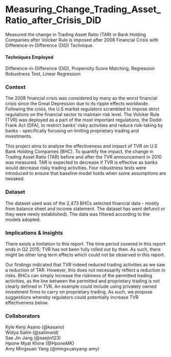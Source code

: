 # Measuring_Change_Trading_Asset_Ratio_after_Crisis_DiD
Measured the change in Trading Asset Ratio (TAR) in Bank Holding Companies after Volcker Rule is imposed after 2008 Financial Crisis with Difference-in-Difference (DiD) Technique.

#### Techniques Employed
Difference-in-Difference (DiD), Propensity Score Matching, Regression Robustness Test, Linear Regression<br>

### Context
The 2008 financial crisis was considered by many as the worst financial crisis since the Great Depression due to its ripple effects worldwide. Following the crisis, the U.S market regulators scrambled to impose strict regulations on the financial sector to maintain risk level. The Volcker Rule (TVR) was deployed as a part of the most important regulations, the Dodd-Frank Act (DFA), to restrict banks’ risky activities and reduce risk-taking by banks - specifically focusing on limiting proprietary trading and investments. <br>

This project aims to analyse the effectiveness and impact of TVR on U.S Bank Holding Companies (BHC). To quantify the impact, the change in Trading Asset Ratio (TAR) before and after the TVR announcement in 2010 was measured. TAR is expected to decrease if TVR is effective as banks would decrease risky trading activities. Four robustness tests were introduced to ensure that baseline model holds when some assumptions are tweaked. <br>

### Dataset
The dataset used was of the 2,473 BHCs selected financial data - mostly from balance sheet and income statement. The dataset has went defunct or they were newly established). The data was filtered according to the models adopted. <br>

### Implications & Insights
There exists a limitation to this report. The time period covered in this report ends in Q2 2015; TVR has not been fully rolled out by then. As such, there might be other long term effects which could not be observed in this report. <br>

Our findings indicated that TVR indeed reduced trading activities as we saw a reduction of TAR. However, this does not necessarily reflect a reduction in risks. BHCs can simply increase the riskiness of the permitted trading activities, as the line between the permitted and proprietary trading is not clearly defined in TVR. An example could include using privately owned investment firms to carry on proprietary trading. As such, we propose suggestions whereby regulators could potentially increase TVR effectiveness below. <br>

### Collaborators
Kyle Kenji Asano (@kasano)<br>
Widya Salim (@salimwid)<br>
Sae Jin Jang (@saejin123)<br>
Hpone Myat Khine (@HponeMK) <br>
Amy Mingxuan Yang (@mingxuanyang-amy)

